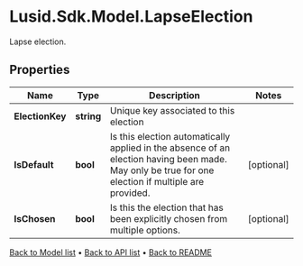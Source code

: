 # Lusid.Sdk.Model.LapseElection
Lapse election.

## Properties

Name | Type | Description | Notes
------------ | ------------- | ------------- | -------------
**ElectionKey** | **string** | Unique key associated to this election | 
**IsDefault** | **bool** | Is this election automatically applied in the absence of an election having been made. May only be true for one election if multiple are provided. | [optional] 
**IsChosen** | **bool** | Is this the election that has been explicitly chosen from multiple options. | [optional] 

[Back to Model list](../README.md#documentation-for-models) &#8226; [Back to API list](../README.md#documentation-for-api-endpoints) &#8226; [Back to README](../README.md)

